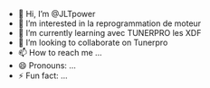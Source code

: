- 👋 Hi, I’m @JLTpower
- 👀 I’m interested in la reprogrammation de moteur
- 🌱 I’m currently learning avec TUNERPRO les XDF
- 💞️ I’m looking to collaborate on Tunerpro
- 📫 How to reach me ...
- 😄 Pronouns: ...
- ⚡ Fun fact: ...

<!---
JLTpower/JLTpower is a ✨ special ✨ repository because its `README.md` (this file) appears on your GitHub profile.
You can click the Preview link to take a look at your changes.
--->
